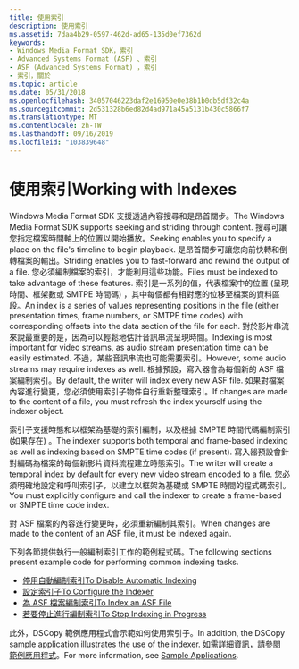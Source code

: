 ```yaml
---
title: 使用索引
description: 使用索引
ms.assetid: 7daa4b29-0597-462d-ad65-135d0ef7362d
keywords:
- Windows Media Format SDK，索引
- Advanced Systems Format (ASF) 、索引
- ASF (Advanced Systems Format) ，索引
- 索引，關於
ms.topic: article
ms.date: 05/31/2018
ms.openlocfilehash: 34057046223daf2e16950e0e38b1b0db5df32c4a
ms.sourcegitcommit: 2d531328b6ed82d4ad971a45a5131b430c5866f7
ms.translationtype: MT
ms.contentlocale: zh-TW
ms.lasthandoff: 09/16/2019
ms.locfileid: "103839648"
---
```

# <a name="working-with-indexes"></a><span data-ttu-id="d275c-107">使用索引</span><span class="sxs-lookup"><span data-stu-id="d275c-107">Working with Indexes</span></span>

<span data-ttu-id="d275c-108">Windows Media Format SDK 支援透過內容搜尋和是昂首闊步。</span><span class="sxs-lookup"><span data-stu-id="d275c-108">The Windows Media Format SDK supports seeking and striding through content.</span></span> <span data-ttu-id="d275c-109">搜尋可讓您指定檔案時間軸上的位置以開始播放。</span><span class="sxs-lookup"><span data-stu-id="d275c-109">Seeking enables you to specify a place on the file's timeline to begin playback.</span></span> <span data-ttu-id="d275c-110">是昂首闊步可讓您向前快轉和倒轉檔案的輸出。</span><span class="sxs-lookup"><span data-stu-id="d275c-110">Striding enables you to fast-forward and rewind the output of a file.</span></span> <span data-ttu-id="d275c-111">您必須編制檔案的索引，才能利用這些功能。</span><span class="sxs-lookup"><span data-stu-id="d275c-111">Files must be indexed to take advantage of these features.</span></span> <span data-ttu-id="d275c-112">索引是一系列的值，代表檔案中的位置 (呈現時間、框架數或 SMTPE 時間碼) ，其中每個都有相對應的位移至檔案的資料區段。</span><span class="sxs-lookup"><span data-stu-id="d275c-112">An index is a series of values representing positions in the file (either presentation times, frame numbers, or SMTPE time codes) with corresponding offsets into the data section of the file for each.</span></span> <span data-ttu-id="d275c-113">對於影片串流來說最重要的是，因為可以輕鬆地估計音訊串流呈現時間。</span><span class="sxs-lookup"><span data-stu-id="d275c-113">Indexing is most important for video streams, as audio stream presentation time can be easily estimated.</span></span> <span data-ttu-id="d275c-114">不過，某些音訊串流也可能需要索引。</span><span class="sxs-lookup"><span data-stu-id="d275c-114">However, some audio streams may require indexes as well.</span></span> <span data-ttu-id="d275c-115">根據預設，寫入器會為每個新的 ASF 檔案編制索引。</span><span class="sxs-lookup"><span data-stu-id="d275c-115">By default, the writer will index every new ASF file.</span></span> <span data-ttu-id="d275c-116">如果對檔案內容進行變更，您必須使用索引子物件自行重新整理索引。</span><span class="sxs-lookup"><span data-stu-id="d275c-116">If changes are made to the content of a file, you must refresh the index yourself using the indexer object.</span></span>

<span data-ttu-id="d275c-117">索引子支援時態和以框架為基礎的索引編制，以及根據 SMPTE 時間代碼編制索引 (如果存在) 。</span><span class="sxs-lookup"><span data-stu-id="d275c-117">The indexer supports both temporal and frame-based indexing as well as indexing based on SMPTE time codes (if present).</span></span> <span data-ttu-id="d275c-118">寫入器預設會針對編碼為檔案的每個新影片資料流程建立時態索引。</span><span class="sxs-lookup"><span data-stu-id="d275c-118">The writer will create a temporal index by default for every new video stream encoded to a file.</span></span> <span data-ttu-id="d275c-119">您必須明確地設定和呼叫索引子，以建立以框架為基礎或 SMPTE 時間的程式碼索引。</span><span class="sxs-lookup"><span data-stu-id="d275c-119">You must explicitly configure and call the indexer to create a frame-based or SMPTE time code index.</span></span>

<span data-ttu-id="d275c-120">對 ASF 檔案的內容進行變更時，必須重新編制其索引。</span><span class="sxs-lookup"><span data-stu-id="d275c-120">When changes are made to the content of an ASF file, it must be indexed again.</span></span>

<span data-ttu-id="d275c-121">下列各節提供執行一般編制索引工作的範例程式碼。</span><span class="sxs-lookup"><span data-stu-id="d275c-121">The following sections present example code for performing common indexing tasks.</span></span>

-   [<span data-ttu-id="d275c-122">停用自動編制索引</span><span class="sxs-lookup"><span data-stu-id="d275c-122">To Disable Automatic Indexing</span></span>](to-disable-automatic-indexing.md)
-   [<span data-ttu-id="d275c-123">設定索引子</span><span class="sxs-lookup"><span data-stu-id="d275c-123">To Configure the Indexer</span></span>](to-configure-the-indexer.md)
-   [<span data-ttu-id="d275c-124">為 ASF 檔案編制索引</span><span class="sxs-lookup"><span data-stu-id="d275c-124">To Index an ASF File</span></span>](to-index-an-asf-file.md)
-   [<span data-ttu-id="d275c-125">若要停止進行編制索引</span><span class="sxs-lookup"><span data-stu-id="d275c-125">To Stop Indexing in Progress</span></span>](to-stop-indexing-in-progress.md)

<span data-ttu-id="d275c-126">此外，DSCopy 範例應用程式會示範如何使用索引子。</span><span class="sxs-lookup"><span data-stu-id="d275c-126">In addition, the DSCopy sample application illustrates the use of the indexer.</span></span> <span data-ttu-id="d275c-127">如需詳細資訊，請參閱 [範例應用程式](sample-applications.md)。</span><span class="sxs-lookup"><span data-stu-id="d275c-127">For more information, see [Sample Applications](sample-applications.md).</span></span>

 

 





